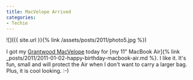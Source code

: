 ```yaml
---
title: MacVelope Arrived
categories:
- Techie
---
```


![]({{ site.url }}{% link /assets/posts/2011/photo5.jpg %})
  



I got my [Grantwood MacVelope](http://www.grantwoodtechnology.com/macvelope/) today for [my 11" MacBook Air]{% link _posts/2011/2011-01-02-happy-birthday-macbook-air.md %}. I like it. It's fun, small and will protect the Air when I don't want to carry a larger bag.
Plus, it is cool looking. :-)
